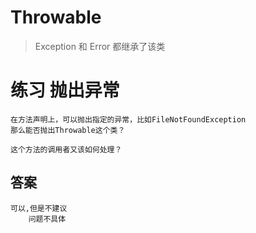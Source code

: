 # Throwable
> Exception 和 Error 都继承了该类

# 练习 抛出异常

```text
在方法声明上，可以抛出指定的异常，比如FileNotFoundException
那么能否抛出Throwable这个类？

这个方法的调用者又该如何处理？ 
```

## 答案

```text
可以,但是不建议
    问题不具体
```